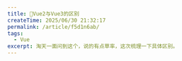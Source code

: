 ```yaml
---
title: 🐳Vue2与Vue3的区别
createTime: 2025/06/30 21:32:17
permalink: /article/f5d1n6ab/
tags: 
  - Vue
excerpt: 淘天一面问到这个，说的有点草率，这次梳理一下具体区别。
---
```

